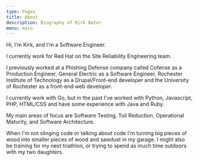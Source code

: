 ```yaml
---
type: Pages
title: About
description: Biography of Kirk Bater
menu: main
---
```


Hi, I'm Kirk, and I'm a Software Engineer.

I currently work for Red Hat on the Site Reliability Engineering team.

I previously worked at a Phishing Defense company called Cofense as a Production Engineer, General Electric as a Software Engineer, Rochester Institute of Technology as a Drupal/Front-end developer and the University of Rochester as a front-end web developer.

I currently work with Go, but in the past I've worked with Python, Javascript, PHP, HTML/CSS and have some experience with Java and Ruby.

My main areas of focus are Software Testing, Toil Reduction, Operational Maturity, and Software Architecture.

When I'm not slinging code or talking about code I'm turning big pieces of wood into smaller pieces of wood and sawdust in my garage.  I might also be training for my next triathlon, or trying to spend as much time outdoors with my two daughters.
